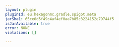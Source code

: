 ```yaml
---
layout: plugin
pluginId: eu.hexagonmc.gradle.spigot.meta
jarSha1: 65ce0d5f49c4af4ef0aa7b85c3224152e79744f5
isJarAvailable: true
error: NONE
violations: []

---
```

